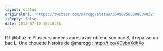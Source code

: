 ```yaml
---
layout: status
originalUrl: 'https://twitter.com/marcgg/status/354907583808684032'
isReply: false
date: 2013-07-10 10:18:56
---
```


RT @bfluzin: Plusieurs années après avoir obtenu son bac S, il repasse un bac L. Une chouette histoire de @marcgg : http://t.co/XDybnXdhXo
